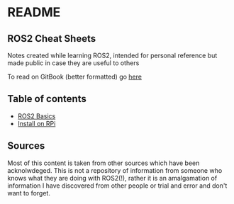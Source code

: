 # README

## ROS2 Cheat Sheets

Notes created while learning ROS2, intended for personal reference but made public in case they are useful to others

To read on GitBook \(better formatted\) go [here](https://n-fry.gitbook.io/ros2-notes/)

## Table of contents

* [ROS2 Basics](ros2-basics.md)
* [Install on RPi](install-on-rpi.md)

## Sources

Most of this content is taken from other sources which have been acknolwdeged. This is not a repository of information from someone who knows what they are doing with ROS2\(!\), rather it is an amalgamation of information I have discovered from other people or trial and error and don't want to forget.

